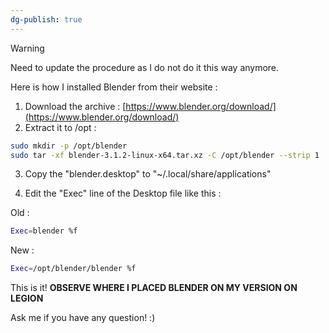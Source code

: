 ```yaml
---
dg-publish: true
---
```

> [!warning]
> Need to update the procedure as I do not do it this way anymore.

Here is how I installed Blender from their website :

1. Download the archive : [https://www.blender.org/download/](https://www.blender.org/download/)
2. Extract it to /opt :

```bash
sudo mkdir -p /opt/blender    
sudo tar -xf blender-3.1.2-linux-x64.tar.xz -C /opt/blender --strip 1
```

3) Copy the "blender.desktop" to "~/.local/share/applications"

4) Edit the "Exec" line of the Desktop file like this :

Old :

```bash
Exec=blender %f
```

New :

```bash
Exec=/opt/blender/blender %f
```

This is it! **OBSERVE WHERE I PLACED BLENDER ON MY VERSION ON LEGION**

Ask me if you have any question! :)